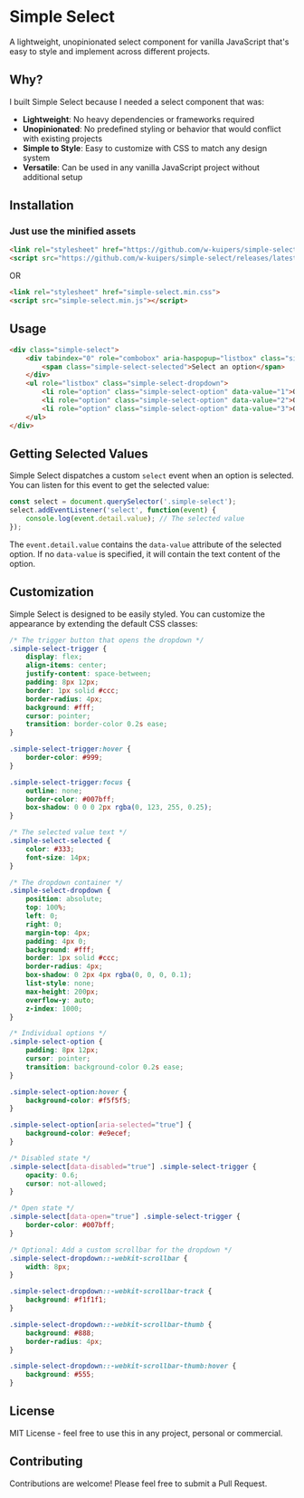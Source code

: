 # Simple Select

A lightweight, unopinionated select component for vanilla JavaScript that's easy to style and implement across different projects.

## Why?

I built Simple Select because I needed a select component that was:
- **Lightweight**: No heavy dependencies or frameworks required
- **Unopinionated**: No predefined styling or behavior that would conflict with existing projects
- **Simple to Style**: Easy to customize with CSS to match any design system
- **Versatile**: Can be used in any vanilla JavaScript project without additional setup

## Installation

### Just use the minified assets

```html
<link rel="stylesheet" href="https://github.com/w-kuipers/simple-select/releases/latest/download/simple-select.min.css">
<script src="https://github.com/w-kuipers/simple-select/releases/latest/download/simple-select.min.js"></script>
```
OR

```html
<link rel="stylesheet" href="simple-select.min.css">
<script src="simple-select.min.js"></script>
```

## Usage
```html
<div class="simple-select">
    <div tabindex="0" role="combobox" aria-haspopup="listbox" class="simple-select-trigger">
        <span class="simple-select-selected">Select an option</span>
    </div>
    <ul role="listbox" class="simple-select-dropdown">
        <li role="option" class="simple-select-option" data-value="1">Option 1</li>
        <li role="option" class="simple-select-option" data-value="2">Option 2</li>
        <li role="option" class="simple-select-option" data-value="3">Option 3</li>
    </ul>
</div>
```

## Getting Selected Values

Simple Select dispatches a custom `select` event when an option is selected. You can listen for this event to get the selected value:

```javascript
const select = document.querySelector('.simple-select');
select.addEventListener('select', function(event) {
    console.log(event.detail.value); // The selected value
});
```

The `event.detail.value` contains the `data-value` attribute of the selected option. If no `data-value` is specified, it will contain the text content of the option.

## Customization
Simple Select is designed to be easily styled. You can customize the appearance by extending the default CSS classes:

```css
/* The trigger button that opens the dropdown */
.simple-select-trigger {
    display: flex;
    align-items: center;
    justify-content: space-between;
    padding: 8px 12px;
    border: 1px solid #ccc;
    border-radius: 4px;
    background: #fff;
    cursor: pointer;
    transition: border-color 0.2s ease;
}

.simple-select-trigger:hover {
    border-color: #999;
}

.simple-select-trigger:focus {
    outline: none;
    border-color: #007bff;
    box-shadow: 0 0 0 2px rgba(0, 123, 255, 0.25);
}

/* The selected value text */
.simple-select-selected {
    color: #333;
    font-size: 14px;
}

/* The dropdown container */
.simple-select-dropdown {
    position: absolute;
    top: 100%;
    left: 0;
    right: 0;
    margin-top: 4px;
    padding: 4px 0;
    background: #fff;
    border: 1px solid #ccc;
    border-radius: 4px;
    box-shadow: 0 2px 4px rgba(0, 0, 0, 0.1);
    list-style: none;
    max-height: 200px;
    overflow-y: auto;
    z-index: 1000;
}

/* Individual options */
.simple-select-option {
    padding: 8px 12px;
    cursor: pointer;
    transition: background-color 0.2s ease;
}

.simple-select-option:hover {
    background-color: #f5f5f5;
}

.simple-select-option[aria-selected="true"] {
    background-color: #e9ecef;
}

/* Disabled state */
.simple-select[data-disabled="true"] .simple-select-trigger {
    opacity: 0.6;
    cursor: not-allowed;
}

/* Open state */
.simple-select[data-open="true"] .simple-select-trigger {
    border-color: #007bff;
}

/* Optional: Add a custom scrollbar for the dropdown */
.simple-select-dropdown::-webkit-scrollbar {
    width: 8px;
}

.simple-select-dropdown::-webkit-scrollbar-track {
    background: #f1f1f1;
}

.simple-select-dropdown::-webkit-scrollbar-thumb {
    background: #888;
    border-radius: 4px;
}

.simple-select-dropdown::-webkit-scrollbar-thumb:hover {
    background: #555;
}
```

## License

MIT License - feel free to use this in any project, personal or commercial.

## Contributing

Contributions are welcome! Please feel free to submit a Pull Request. 